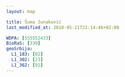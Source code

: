 ```yaml
---
layout: map

title: Šuma Junaković
last_modified_at: 2018-05-21T22:14:46+02:00

WDPA: [555552433]
BioRaS: [339]
geoSrbija:
  L1_183: [82]
  L1_302: [23]
  L1_362: [91]
---
```

